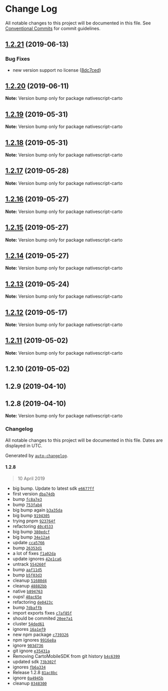 # Change Log

All notable changes to this project will be documented in this file.
See [Conventional Commits](https://conventionalcommits.org) for commit guidelines.

## [1.2.21](https://github.com/farfromrefug/nativescript-carto/compare/v1.2.20...v1.2.21) (2019-06-13)


### Bug Fixes

* new version support no license ([8dc7ced](https://github.com/farfromrefug/nativescript-carto/commit/8dc7ced))





## [1.2.20](https://github.com/farfromrefug/nativescript-carto/compare/v1.2.19...v1.2.20) (2019-06-11)

**Note:** Version bump only for package nativescript-carto





## [1.2.19](https://github.com/farfromrefug/nativescript-carto/compare/v1.2.18...v1.2.19) (2019-05-31)

**Note:** Version bump only for package nativescript-carto





## [1.2.18](https://github.com/farfromrefug/nativescript-carto/compare/v1.2.17...v1.2.18) (2019-05-31)

**Note:** Version bump only for package nativescript-carto





## [1.2.17](https://github.com/farfromrefug/nativescript-carto/compare/v1.2.16...v1.2.17) (2019-05-28)

**Note:** Version bump only for package nativescript-carto





## [1.2.16](https://github.com/farfromrefug/nativescript-carto/compare/v1.2.15...v1.2.16) (2019-05-27)

**Note:** Version bump only for package nativescript-carto





## [1.2.15](https://github.com/farfromrefug/nativescript-carto/compare/v1.2.14...v1.2.15) (2019-05-27)

**Note:** Version bump only for package nativescript-carto





## [1.2.14](https://github.com/farfromrefug/nativescript-carto/compare/v1.2.13...v1.2.14) (2019-05-27)

**Note:** Version bump only for package nativescript-carto





## [1.2.13](https://github.com/farfromrefug/nativescript-carto/compare/v1.2.12...v1.2.13) (2019-05-24)

**Note:** Version bump only for package nativescript-carto





## [1.2.12](https://github.com/farfromrefug/nativescript-carto/compare/v1.2.11...v1.2.12) (2019-05-17)

**Note:** Version bump only for package nativescript-carto





## [1.2.11](https://github.com/farfromrefug/nativescript-carto/compare/v1.2.10...v1.2.11) (2019-05-02)

**Note:** Version bump only for package nativescript-carto





## 1.2.10 (2019-05-02)



## 1.2.9 (2019-04-10)



## 1.2.8 (2019-04-10)

**Note:** Version bump only for package nativescript-carto





### Changelog

All notable changes to this project will be documented in this file. Dates are displayed in UTC.

Generated by [`auto-changelog`](https://github.com/CookPete/auto-changelog).

#### 1.2.8

> 10 April 2019

- big bump. Update to latest sdk [`e6677ff`](https://github.com/farfromrefug/nativescript-carto/commit/e6677ffe0f3f63838fe149d7d418deea7e396eef)
- first version [`dba74db`](https://github.com/farfromrefug/nativescript-carto/commit/dba74db9d3b1131cceb4fb6a84761cde34a2d409)
- bump [`fc8a7e3`](https://github.com/farfromrefug/nativescript-carto/commit/fc8a7e32441342ec38dee8887a535dfb9d8f0e2b)
- bump [`753fab4`](https://github.com/farfromrefug/nativescript-carto/commit/753fab4f32b9d15afab227b51f5c5680cf9ee1a2)
- big bump again [`b3a35da`](https://github.com/farfromrefug/nativescript-carto/commit/b3a35dad274d5b66429a5a8bdf923d978d28db47)
- big bump [`9194305`](https://github.com/farfromrefug/nativescript-carto/commit/9194305d3145cba7cf8a4b56496519ee405f340e)
- trying pnpm [`923764f`](https://github.com/farfromrefug/nativescript-carto/commit/923764f611d874dc1ccfaf14f7eb8b6891d32078)
- refactoring [`40c4533`](https://github.com/farfromrefug/nativescript-carto/commit/40c4533aa55e2a3d866ca8b6bdd3473d04468b0e)
- big bump [`380edcf`](https://github.com/farfromrefug/nativescript-carto/commit/380edcf93dd0c65cf78b8eb6100c74d20124e819)
- big bump [`34e12a4`](https://github.com/farfromrefug/nativescript-carto/commit/34e12a4cc99811ba2cd292e106715963009cecdc)
- update [`cca5766`](https://github.com/farfromrefug/nativescript-carto/commit/cca5766656ef0c5c03219f123bc5cc7d7786a2e3)
- bump [`26353d1`](https://github.com/farfromrefug/nativescript-carto/commit/26353d18b499f9e4d8185946424472a83e06ff70)
- a lot of fixes [`f1a02da`](https://github.com/farfromrefug/nativescript-carto/commit/f1a02dafd5c4488fc5e26ddd9ac67ae4c3b558b5)
- update ignores [`42e1ca6`](https://github.com/farfromrefug/nativescript-carto/commit/42e1ca6a87820d8f23f5f0b23522a1797900829e)
- untrack [`554260f`](https://github.com/farfromrefug/nativescript-carto/commit/554260f7404038fdc01fe8bc3ebf64942de97cfe)
- bump [`aaf11d5`](https://github.com/farfromrefug/nativescript-carto/commit/aaf11d5394253b690c711eda41b2ff7d7342be27)
- bump [`b5f03d3`](https://github.com/farfromrefug/nativescript-carto/commit/b5f03d3f4f794bd36933d912b00357de92af08a2)
- cleanup [`51680d4`](https://github.com/farfromrefug/nativescript-carto/commit/51680d4bb11800134f88b98a0e92295d5094c10c)
- cleanup [`48882bb`](https://github.com/farfromrefug/nativescript-carto/commit/48882bbb979c191193fe35d2c7bb364f26996fbd)
- native [`b894763`](https://github.com/farfromrefug/nativescript-carto/commit/b894763c68a547240787694c6a281bd094fececb)
- oups! [`40ac65e`](https://github.com/farfromrefug/nativescript-carto/commit/40ac65ee0d2d3bcac0a8458e0e4c01f668251d6a)
- refactoring [`de0423c`](https://github.com/farfromrefug/nativescript-carto/commit/de0423cc8956388ffab8eadb785e30a0b2495cd6)
- bump [`7dbaffb`](https://github.com/farfromrefug/nativescript-carto/commit/7dbaffb0f549e774d438b070cf91f7a332e4a826)
- import exports fixes [`c7af85f`](https://github.com/farfromrefug/nativescript-carto/commit/c7af85f6a3b68c30c95b36d55ca31fa3240be352)
- should be commited [`20ee7a1`](https://github.com/farfromrefug/nativescript-carto/commit/20ee7a191aa3b1267f88f5f1f929b1b4225bcc4f)
- cluster [`54ded61`](https://github.com/farfromrefug/nativescript-carto/commit/54ded61a28a22028e32a6aa6df90123ec8f10c5a)
- ignores [`16a1ef9`](https://github.com/farfromrefug/nativescript-carto/commit/16a1ef904529be2f570930b371d221cc3acbd679)
- new npm package [`c739326`](https://github.com/farfromrefug/nativescript-carto/commit/c739326fd83c07773734f16ccb1d0899e1a60164)
- npm ignores [`9916e8a`](https://github.com/farfromrefug/nativescript-carto/commit/9916e8a33bfe1c52db8b628f0119ddd17042bcb7)
- ignore [`903d736`](https://github.com/farfromrefug/nativescript-carto/commit/903d736d9d9939daa7c2d4687f62fdface0b69a9)
- git ignore [`e35431a`](https://github.com/farfromrefug/nativescript-carto/commit/e35431ac3f5834eeeb6ac6094f55d97fe460741b)
- Removing CartoMobileSDK from git history [`b4c6399`](https://github.com/farfromrefug/nativescript-carto/commit/b4c6399ab1f3ce70d955b78f8548c9e8230e7a18)
- updated sdk [`73b302f`](https://github.com/farfromrefug/nativescript-carto/commit/73b302f66016a83a84bc940a954837342173c42c)
- ignores [`fb6a334`](https://github.com/farfromrefug/nativescript-carto/commit/fb6a334c7ec409395579a92a7b9ece55e03bc017)
- Release 1.2.8 [`81ac8bc`](https://github.com/farfromrefug/nativescript-carto/commit/81ac8bcc0c9428d9960985fe4cb630cfdcdcffa8)
- ignore [`0a4945b`](https://github.com/farfromrefug/nativescript-carto/commit/0a4945b5bc6ccc3fdc6147cef158832b29fab276)
- cleanup [`0348300`](https://github.com/farfromrefug/nativescript-carto/commit/0348300fac38cd298750784ba61b3fd9632a7bfc)
